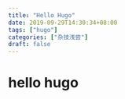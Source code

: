 ```yaml
---
title: "Hello Hugo"
date: 2019-09-29T14:30:34+08:00
tags: ["hugo"]
categories: ["杂技浅尝"]
draft: false
---
```


# hello hugo
